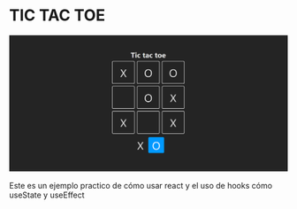 # TIC TAC TOE

![Imagen de la aplicación](public/img/main_image.png)

<span>Este es un ejemplo practico de cómo usar react y el uso de hooks cómo useState y useEffect</span>